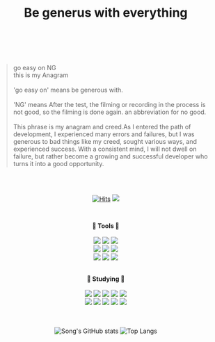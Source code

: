 
<div align="center">
  
<!-- ![waving](https://capsule-render.vercel.app/api?type=waving&height=270&text=HI&fontAlign=50&fontAlignY=32&color=B8DAF2&desc=be&nbsp;generous&nbsp;with&nbsp;everything) -->

  # <div>Be generus with everything <br><br></div>

  <div><br/></div>
  <div><br/></div>
  
> <div align="left">go easy on NG <div> 
> <div align="left">this is my Anagram <div> 
> <div><br/></div>
> <div align="left">'go easy on' means be generous with.<div>
> <div><br/></div>
><div lign="left">'NG' means After the test, the filming or recording in the process is not good, so the filming is done again. an abbreviation for no good.<div>
> <div><br/></div>
> <div lign="left"> This phrase is my anagram and creed.As I entered the path of development, I experienced many errors and failures, but I was generous to bad things like my creed, sought various ways, and experienced success. With a consistent mind, I will not dwell on failure, but rather become a growing and successful developer who turns it into a good opportunity.<div>
  
<br/>
<br/>
  
<div align="center">
  
  
[![Hits](https://hits.seeyoufarm.com/api/count/incr/badge.svg?url=https%3A%2F%2Fgithub.com%2Fgoeasyonng&count_bg=%2379C83D&title_bg=%23555555&icon=googlechrome.svg&icon_color=%23E7E7E7&title=hits&edge_flat=false)](https://hits.seeyoufarm.com)
<a href="https://velog.io/@goeasyonng">
<img src="https://img.shields.io/badge/Velog-F7CAC9?style=flat&logo=velog&logoColor=white&link=https://velog.io/@goeasyonng"/>
</a>
<!-- <a href="mailto:kdh97048@gmail.com">	
   <img src="https://img.shields.io/badge/Gmail-D0A9F5?style=flat-square&logo=Gmail&logoColor=white&link=mailto:kdh97048@gmail.com"/>
</a> -->
<!-- <a href="mailto:art970@naver.com">	
   <img src="https://img.shields.io/badge/naver-03C75A?style=flat-square&logo=naver&logoColor=white&link=mailto:art970@naver.com"/>
</a> -->
<br/>


<b>🫧 Tools 🫧</b>
<br/>
<br/>
<img src="https://img.shields.io/badge/django-B9CEAC?style=flat&logo=DJANGO&logoColor=white"/>
<img src="https://img.shields.io/badge/AWS-F3A347?style=flat&logo=Amazon%20AWS&logoColor=white"/>
<img src="https://img.shields.io/badge/Visual%20Studio-9C8EED?style=flat&logo=Visual%20Studio&logoColor=white"/> 
<br/>
<img src="https://img.shields.io/badge/react-8EB6DE?style=flat&logo=react&logoColor=white"/>
<img src="https://img.shields.io/badge/Windows-8EB6DE?style=flat&logo=Windows&logoColor=white"/>
<img src="https://img.shields.io/badge/Vscode-8EB6DE?style=flat&logo=Visual%20Studio%20code&logoColor=white"/> 
<br/>
<img src="https://img.shields.io/badge/GitHub-363636?style=flat&logo=github&logoColor=white"/>
<img src="https://img.shields.io/badge/flask-363636?style=flat&logo=flask&logoColor=white"/>
<img src="https://img.shields.io/badge/MacOs-363636?style=flat&logo=MacOs&logoColor=white"/> 

<br/>
<b>🫧 Studying 🫧</b>
<br/>
 <br/>
<img src="https://img.shields.io/badge/TensorFlow-FF6F00?style=flat&logo=TensorFlow&logoColor=white"/>
<img src="https://img.shields.io/badge/pytorch-EE4C2C?style=flat&logo=pytorch&logoColor=white"/>
<img src="https://img.shields.io/badge/Numpy-013243?style=flat&logo=Numpy&logoColor=white"/> 
<img src="https://img.shields.io/badge/Pandas-150458?style=flat&logo=Pandas&logoColor=white"/> 
<img src="https://img.shields.io/badge/OpenCV-5C3EE8?style=flat&logo=OpenCV&logoColor=white"/>
<br/>
<img src="https://img.shields.io/badge/Flutter-02569B?style=flat&logo=Flutter&logoColor=white"/>
<img src="https://img.shields.io/badge/Ruby-CC342D?style=flat&logo=ruby&logoColor=white"/>
<img src="https://img.shields.io/badge/R-276DC3?style=flat&logo=R&logoColor=white"/>
<img src="https://img.shields.io/badge/Vue.js-4FC08D?style=flat&logo=Vue.js&logoColor=white"/>
<img src="https://img.shields.io/badge/Redux-764ABC?style=flat&logo=Redux&logoColor=white"/>
<br/>
<br/>
<br/>
  
![Song's GitHub stats](https://github-readme-stats.vercel.app/api?username=goeasyonng&count_private=true&custom_title=Song's&nbsp;github&nbsp;&bg_color=B9CEAC&title_color=fff&text_color=fff)
![Top Langs](https://github-readme-stats.vercel.app/api/top-langs/?username=goeasyonng&layout=compact&custom_title=My&nbsp;Language&nbsp;&bg_color=B9CEAC&title_color=fff&text_color=fff&height=30) 

  
 
<!-- ![Footer](https://capsule-render.vercel.app/api?type=waving&color=B8DAF2&height=200&section=footer)  -->
 
 </div>
 
  
  
  
  
  
